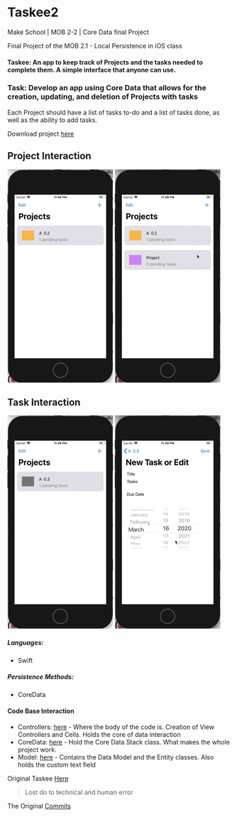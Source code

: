 # Taskee2
Make School | MOB 2-2 | Core Data final Project

Final Project of the MOB 2.1 - Local Persistence in iOS class

#### Taskee: An app to keep track of Projects and the tasks needed to complete them. A simple interface that anyone can use.

### Task: Develop an app using Core Data that allows for the creation, updating, and deletion of Projects with tasks

Each Project should have a list of tasks to-do and a list of tasks done, as well as the ability to add tasks.

Download project [here](https://github.com/KitsuneNoctus/Taskee2/archive/master.zip)

## Project Interaction

![Project1gif](proj1.gif)
![Project2gif](proj2.gif)

## Task Interaction

![Task1gif](task1.gif)
![Task2gif](task2.gif)

##### Languages:
- Swift

##### Persistence Methods:
- CoreData

#### Code Base Interaction
- Controllers: [here](https://github.com/KitsuneNoctus/Taskee2/tree/master/Taskee2/Controllers) - Where the body of the code is. Creation of View Controllers and Cells. Holds the core of data interaction
- CoreData: [here](https://github.com/KitsuneNoctus/Taskee2/tree/master/Taskee2/CoreData) - Hold the Core Data Stack class. What makes the whole project work.
- Model: [here](https://github.com/KitsuneNoctus/Taskee2/tree/master/Taskee2/Model) - Contains the Data Model and the Entity classes. Also holds the custom text field

Original Taskee [Here](https://github.com/KitsuneNoctus/Taskee-Final)
> Lost do to technical and human error

The Original [Commits](https://github.com/KitsuneNoctus/Taskee-Final/commits/master)
